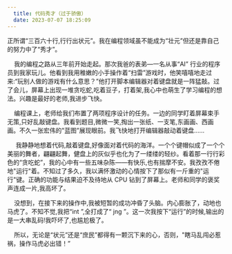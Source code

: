 ```yaml
---
  title: 代码秀才（过于骄傲） 
  date: 2023-07-07 18:25:09
---
```

<!-- wp:paragraph -->
<p>正所谓“三百六十行,行行出状元”。我在编程领域虽不能成为“壮元”但还是靠自己的努力中了“秀才”。</p>
<!-- /wp:paragraph -->

<!-- wp:paragraph -->
<p>&nbsp;&nbsp;&nbsp;&nbsp;我的编程之路从三年前开始走起。那次我爸的表弟—一名从事“AI” 行业的程序员到我家玩儿。他看到我用稚嫩的小手操作着“扫雷”游戏时，他笑嘻嘻地走过来:“玩别人做的游戏有什么意思？”他打开脚本编辑器对着键盘就是一阵猛敲。过了会儿，屏幕上出现一堆贪吃蛇,吃着豆子，打着架,我心中也萌生了学习编程的想法。兴趣是最好的老师,我进步飞快。</p>
<!-- /wp:paragraph -->

<!-- wp:paragraph -->
<p>&nbsp;&nbsp;&nbsp;&nbsp;编程课上，老师给我们布置了两项程序设计的任务。一边的同学盯着屏幕束手无策,只好乱敲键盘。我看到题目,微微一笑,掏出一张纸、一支笔,东画画、西画画。不久一张宏伟的"蓝图”展现眼前。我飞快地打开编辑器敲动着键盘……</p>
<!-- /wp:paragraph -->

<!-- wp:paragraph -->
<p>&nbsp;&nbsp;&nbsp;&nbsp;&nbsp;我静静地想着代码,敲着键盘,好像面对着代码的海洋。一个个键帽似成了一个个美丽的舞者，翩翩起舞，健盘上的灰似乎也化为了一缕缕的轻纱。看着那一行行彩色的“贪吃蛇”，我的心中有一些五味杂陈——有快乐,也有揣摩不安。我孜孜不倦地"运行"着。不知过了多久，我以满怀激动的心情按下了那似有一斤重的"运行"键。正确的功能与结果迫不及待地从 CPU 钻到了屏幕上。老师和同学的褒奖声连成一片,我高坏了。</p>
<!-- /wp:paragraph -->

<!-- wp:paragraph -->
<p>&nbsp;&nbsp;&nbsp;&nbsp;没想到，在接下来的操作中,我被短暂的成功冲昏了头脑。内心膨胀了，动地也马虎了。不知不觉,我把“int ”,全打成了“ jng ”。这一次我按下“运行”的时候,输出的是一大串乱码!我吓坏了,也尴尬极了。</p>
<!-- /wp:paragraph -->

<!-- wp:paragraph -->
<p>&nbsp;&nbsp;&nbsp;&nbsp;所以，无论是“状元”还是“庶民”都得有一颗沉下来的心，否则，"瞎马乱闯必惹祸，操作马虎必出错！”</p>
<!-- /wp:paragraph -->
